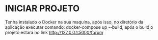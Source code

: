 # INICIAR PROJETO

Tenha instalado o Docker na sua maquina, após isso, no diretório da aplicação executar comando: docker-compose up --build, após o build o projeto estará no link http://127.0.0.1:5000/forum
